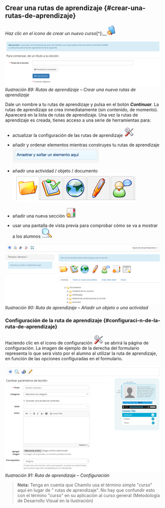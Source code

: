 ## Crear una rutas de aprendizaje {#crear-una-rutas-de-aprendizaje}

_Haz clic en el icono de crear un nuevo curso_[^]_:__![](../assets/graphics13.png)_

![](../assets/graficos59.png)*Ilustración 89: Rutas de aprendizaje – Crear una nueva rutas de aprendizaje*

Dale un nombre a tu rutas de aprendizaje y pulsa en el botón _**Continuar**._ La rutas de aprendizaje se crea inmediatamente (sin contenido, de momento). Aparecerá en la lista de rutas de aprendizaje. Una vez la rutas de aprendizaje es creada, tienes acceso a una serie de herramientas para:

*   actualizar la configuración de las rutas de aprendizaje ![](../assets/graphics8.png)

*   añadir y ordenar elementos mientras construyes tu rutas de aprendizaje ![](../assets/graficos60.png)

*   añadir una actividad / objeto / documento ![](../assets/graphics23.png)

*   añadir una nueva sección ![](../assets/graphics19.png)

*   usar una pantalla de vista previa para comprobar cómo se va a mostrar a los alumnos ![](../assets/graphics21.png)

![](../assets/graficos61.png)*Ilustración 90: Ruta de aprendizaje – Añadir un objeto o una actividad*

### Configuración de la ruta de aprendizaje {#configuraci-n-de-la-ruta-de-aprendizaje}

Haciendo clic en el icono de configuración ![](../assets/graphics20.png) se abrirá la página de configuración. La imagen de ejemplo de la derecha del formulario representa lo que será visto por el alumno al utilizar la ruta de aprendizaje, en función de las opciones configuradas en el formulario.

![](../assets/graficos62.png)*Ilustración 91: Ruta de aprendizaje – Configuración*

> **Nota:** Tenga en cuenta que Chamilo usa el término simple &quot;curso&quot; aquí en lugar de &quot; rutas de aprendizaje&quot;. No hay que confundir esto con el término &quot;curso&quot; en su aplicación al curso general (Metodología de Desarrollo Visual en la ilustración)

